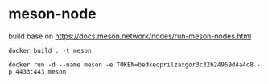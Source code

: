 # meson-node

build base on https://docs.meson.network/nodes/run-meson-nodes.html

    docker build . -t meson
    
    docker run -d --name meson -e TOKEN=bedkeoprilzaxgor3c32b24959d4a4c8 -p 4433:443 meson 

